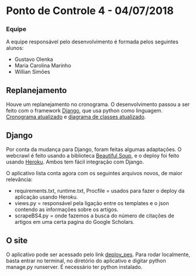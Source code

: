 # Ponto de Controle 4 - 04/07/2018

### Equipe

A equipe responsável pelo desenvolvimento é formada pelos seguintes alunos:
- Gustavo Olenka
- Maria Carolina Marinho
- Willian Simões

## Replanejamento
Houve um replanejamento no cronograma. O desenvolvimento passou a ser feito com o framework [Django](https://www.djangoproject.com), que usa python como linguagem.
[Cronograma atualizado](https://docs.google.com/spreadsheets/d/1kH1tavMgmxV3_RoG5Pk3cWTGzGf5C3rF6pZLdxmP7QY/edit#gid=1115838130) e [diagrama de classes atualizado](https://drive.google.com/file/d/1GdugSNIjK-dm_Zlc3UIMKm0lG9sySdDm/view).

## Django
Por conta da mudança para Django, foram feitas algumas adaptações. O webcrawl é feito usando a biblioteca [Beautiful Soup](https://www.crummy.com/software/BeautifulSoup/bs4/doc/), e o deploy foi feito usando [Heroku](http://heroku.com). 
Ambos tem fácil integração com Django.

O aplicativo lista conta agora com os seguintes arquivos novos, de maior relevância:

- requirements.txt, runtime.txt, Procfile = usados para fazer o deploy da aplicação usando Heroku.
- views.py = responsável pela ligação entre os templates e o json contendo as informações sobre os artigos.
- scrapeBS4.py = onde fazemos a busca do número de citações de artigos em uma certa pagina do Google Scholars.

## O site
O aplicativo pode ser acessado pelo link [deploy_pes](https://deploypes.herokuapp.com).
Para rodar localmente, basta entrar no terminal, no diretório do aplicativo e digitar python manage.py runserver. É necessário ter python instalado.

 





